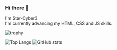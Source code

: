 ### Hi there 👋
I'm Star-Cyber3  
I'm currently advancing my HTML, CSS and JS skills.  

![trophy](https://github-profile-trophy.vercel.app/?username=Star-Cyber3&theme=onedark)

![Top Langs](https://github-readme-stats.vercel.app/api/top-langs/?username=Star-Cyber3&hide=typescript,glsl,ruby,shell)
![GitHub stats](https://github-readme-stats.vercel.app/api?username=Star-Cyber3)

<!--
**Star-Cyber3/Star-Cyber3** is a ✨ _special_ ✨ repository because its `README.md` (this file) appears on your GitHub profile.

Here are some ideas to get you started:

- 🔭 I’m currently working on ...
- 🌱 I’m currently learning ...
- 👯 I’m looking to collaborate on ...
- 🤔 I’m looking for help with ...
- 💬 Ask me about ...
- 📫 How to reach me: ...
- 😄 Pronouns: ...
- ⚡ Fun fact: ...
-->
